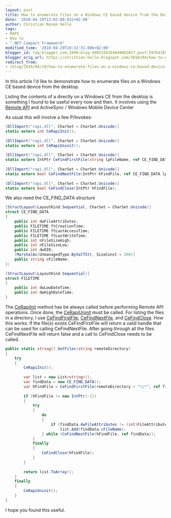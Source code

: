 ```yaml
---
layout: post
title: How to enumerate files on a Windows CE based device from the Desktop
date: '2010-04-29T13:02:00.032+02:00'
author: Christian Resma Helle
tags:
- RAPI
- How to
- ".NET Compact Framework"
modified_time: '2010-04-29T19:32:31.886+02:00'
blogger_id: tag:blogger.com,1999:blog-4995334164049002857.post-5976418551323130243
blogger_orig_url: https://christian-helle.blogspot.com/2010/04/how-to-enumerate-files-on-windows-ce.html
redirect_from:
- /blog/2010/04/29/how-to-enumerate-files-on-a-windows-ce-based-device-from-the-desktop/
---
```


In this article I'd like to demonstrate how to enumerate files on a Windows CE based device from the desktop.  
  
Listing the contents of a directly on a Windows CE from the desktop is something I found to be useful every now and then. It involves using the [Remote API](http://msdn.microsoft.com/en-us/library/aa920177.aspx?WT.mc_id=DT-MVP-5004822) and ActiveSync / Windows Mobile Device Center  
  
As usual this will involve a few P/Invokes:  

```csharp
[DllImport("rapi.dll", CharSet = CharSet.Unicode)]
static extern int CeRapiInit();
 
[DllImport("rapi.dll", CharSet = CharSet.Unicode)]
static extern int CeRapiUninit();
 
[DllImport("rapi.dll", CharSet = CharSet.Unicode)]
static extern IntPtr CeFindFirstFile(string lpFileName, ref CE_FIND_DATA lpFindFileData);
 
[DllImport("rapi.dll", CharSet = CharSet.Unicode)]
static extern bool CeFindNextFile(IntPtr hFindFile, ref CE_FIND_DATA lpFindFileData);
 
[DllImport("rapi.dll", CharSet = CharSet.Unicode)]
static extern bool CeFindClose(IntPtr hFindFile);
```

We also need the CE_FIND_DATA structure

```csharp
[StructLayout(LayoutKind.Sequential, CharSet = CharSet.Unicode)]
struct CE_FIND_DATA
{
    public int dwFileAttributes;
    public FILETIME ftCreationTime;
    public FILETIME ftLastAccessTime;
    public FILETIME ftLastWriteTime;
    public int nFileSizeHigh;
    public int nFileSizeLow;
    public int dwOID;
    [MarshalAs(UnmanagedType.ByValTStr, SizeConst = 260)]
    public string cFileName;
};
 
[StructLayout(LayoutKind.Sequential)]
struct FILETIME
{
    public int dwLowDateTime;
    public int dwHighDateTime;
}
```

The [CeRapiInit](http://msdn.microsoft.com/en-us/library/aa922061.aspx?WT.mc_id=DT-MVP-5004822) method has be always called before performing Remote API operations. Once done, the [CeRapiUninit](http://msdn.microsoft.com/en-us/library/aa918093.aspx?WT.mc_id=DT-MVP-5004822) must be called. For listing the files in a directory, I use [CeFindFirstFile](http://msdn.microsoft.com/en-us/library/aa917424.aspx?WT.mc_id=DT-MVP-5004822), [CeFindNextFile](http://msdn.microsoft.com/en-us/library/aa918923.aspx?WT.mc_id=DT-MVP-5004822), and [CeFindClose](http://msdn.microsoft.com/en-us/library/aa917593.aspx?WT.mc_id=DT-MVP-5004822). How this works: If the file(s) exists CeFindFirstFile will return a valid handle that can be used for calling CeFindNextFile. After going through all the files CeFindNextFile will return false and a call to CeFindClose needs to be called.  

```csharp
public static string[] GetFiles(string remoteDirectory)
{
    try
    {
        CeRapiInit();
 
        var list = new List<string>();
        var findData = new CE_FIND_DATA();
        var hFindFile = CeFindFirstFile(remoteDirectory + "\\*", ref findData);
 
        if (hFindFile != new IntPtr(-1))
        {
            try
            {
                do
                {
                    if (findData.dwFileAttributes != (int)FileAttributes.Directory)
                        list.Add(findData.cFileName);
                } while (CeFindNextFile(hFindFile, ref findData));
            }
            finally
            {
                CeFindClose(hFindFile);
            }
        }
 
        return list.ToArray();
    }
    finally
    {
        CeRapiUninit();
    }
}
```

I hope you found this useful.